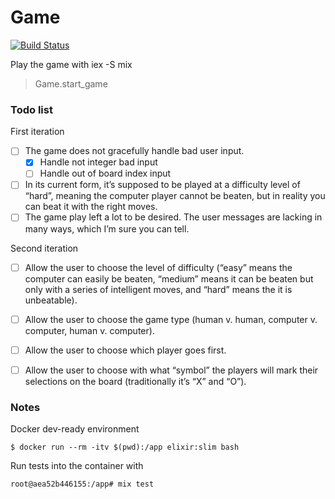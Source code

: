 # Game

[![Build Status](https://travis-ci.org/danielemegna/TicTacToeKata.svg?branch=master)](https://travis-ci.org/danielemegna/TicTacToeKata)

Play the game with iex -S mix
> Game.start_game

### Todo list

First iteration
- [ ] The game does not gracefully handle bad user input.
  - [x] Handle not integer bad input
  - [ ] Handle out of board index input
- [ ] In its current form, it’s supposed to be played at a difficulty level of “hard”, meaning the computer player cannot be beaten, but in reality you can beat it with the right moves.
- [ ] The game play left a lot to be desired. The user messages are lacking in many ways, which I’m sure you can tell.

Second iteration
- [ ] Allow the user to choose the level of difficulty (“easy” means the computer can easily be beaten, “medium” means it can be beaten but only with a series of intelligent moves, and “hard” means the it is unbeatable).
- [ ] Allow the user to choose the game type (human v. human, computer v. computer, human v. computer).
- [ ] Allow the user to choose which player goes first.
- [ ] Allow the user to choose with what “symbol” the players will mark their selections on the board (traditionally it’s “X” and “O”).


### Notes

Docker dev-ready environment
```
$ docker run --rm -itv $(pwd):/app elixir:slim bash
```

Run tests into the container with
```
root@aea52b446155:/app# mix test
```

